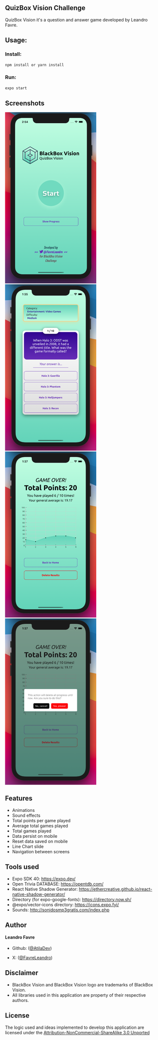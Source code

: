## QuizBox Vision Challenge

QuizBox Vision it's a question and answer game developed by Leandro Favre.

## Usage:

### Install:

```sh
npm install or yarn install
```

### Run:

```sh
expo start
```

## Screenshots

<p float="left">
  <img src="https://github.com/AtilaDev/QuizBoxVision/blob/main/assets/screenshots/photo1.png" width="300">
  <img src="https://github.com/AtilaDev/QuizBoxVision/blob/main/assets/screenshots/photo2.png" width="300">
  <img src="https://github.com/AtilaDev/QuizBoxVision/blob/main/assets/screenshots/photo3.png" width="300">
  <img src="https://github.com/AtilaDev/QuizBoxVision/blob/main/assets/screenshots/photo4.png" width="300">  
</p>

## Features

- Animations
- Sound effects
- Total points per game played
- Average total games played
- Total games played
- Data persist on mobile
- Reset data saved on mobile
- Line Chart slide
- Navigation between screens

## Tools used

- Expo SDK 40: https://expo.dev/
- Open Trivia DATABASE: https://opentdb.com/
- React Native Shadow Generator: https://ethercreative.github.io/react-native-shadow-generator/
- Directory (for expo-google-fonts): https://directory.now.sh/
- @expo/vector-icons directory: https://icons.expo.fyi/
- Sounds: http://sonidosmp3gratis.com/index.php


## Author

#### Leandro Favre

- Github: ([@AtilaDev](https://github.com/AtilaDev))

- X: ([@FavreLeandro](https://twitter.com/FavreLeandro))


## Disclaimer

- BlackBox Vision and BlackBox Vision logo are trademarks of BlackBox Vision.
- All libraries used in this application are property of their respective authors.

## License

The logic used and ideas implemented to develop this application are licensed under the [Attribution-NonCommercial-ShareAlike 3.0 Unported](https://creativecommons.org/licenses/by-nc-sa/3.0/legalcode)
